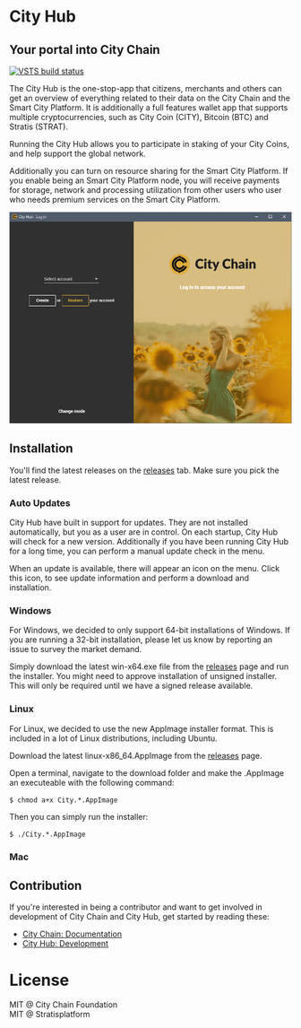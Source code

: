 City Hub
===============

Your portal into City Chain
----------------------------

[![VSTS build status][1]][2]

[1]: https://dev.azure.com/citychain/city-chain/_apis/build/status/CityChainFoundation.city-hub
[2]: https://dev.azure.com/citychain/city-chain/_build/latest?definitionId=6

The City Hub is the one-stop-app that citizens, merchants and others can get an overview of 
everything related to their data on the City Chain and the Smart City Platform.
It is additionally a full features wallet app that supports multiple cryptocurrencies, 
such as City Coin (CITY), Bitcoin (BTC) and Stratis (STRAT).

Running the City Hub allows you to participate in staking of your City Coins, and help 
support the global network. 

Additionally you can turn on resource sharing for the Smart City Platform. If you enable 
being an Smart City Platform node, you will receive payments for storage, network and 
processing utilization from other users who user who needs premium services on the 
Smart City Platform.

![City Hub screenshot (2018-07-18)](doc/images/2018-08-11.png "City Hub (2018-08-11)")

## Installation

You'll find the latest releases on the [releases](https://github.com/CityChainFoundation/city-hub/releases) tab. Make sure you pick the latest release.

### Auto Updates

City Hub have built in support for updates. They are not installed automatically, but you as
a user are in control. On each startup, City Hub will check for a new version. Additionally if
you have been running City Hub for a long time, you can perform a manual update check in the menu.

When an update is available, there will appear an icon on the menu. Click this icon, to see
update information and perform a download and installation.

### Windows

For Windows, we decided to only support 64-bit installations of Windows. If you are running
a 32-bit installation, please let us know by reporting an issue to survey the market demand.

Simply download the latest win-x64.exe file from the [releases](https://github.com/CityChainFoundation/city-hub/releases) page and run
the installer. You might need to approve installation of unsigned installer. This will only
be required until we have a signed release available.

### Linux

For Linux, we decided to use the new AppImage installer format. This is included in a lot of
Linux distributions, including Ubuntu.

Download the latest linux-x86_64.AppImage from the [releases](https://github.com/CityChainFoundation/city-hub/releases) page.

Open a terminal, navigate to the download folder and make the .AppImage an executeable with 
the following command:

```
$ chmod a+x City.*.AppImage
```

Then you can simply run the installer:

```
$ ./City.*.AppImage
```

### Mac


## Contribution

If you're interested in being a contributor and want to get involved in development of City Chain and City Hub, get started by reading these:

* [City Chain: Documentation](https://github.com/CityChainFoundation/documentation)
* [City Hub: Development](DEVELOPMENT.md)

# License

MIT @ City Chain Foundation   
MIT @ Stratisplatform   
